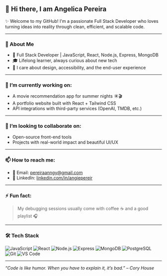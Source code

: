 ## 👋 Hi there, I am Angelica Pereira

✨ Welcome to my GitHub! I'm a passionate Full Stack Developer who loves turning ideas into reality through clean, efficient, and scalable code.

---

### 🚀 About Me

- 🧠 Full Stack Developer | JavaScript, React, Node.js, Express, MongoDB
- 🎓 Lifelong learner, always curious about new tech
- 🎨 I care about design, accessibility, and the end-user experience

---

### 🔭 I’m currently working on:
- A movie recommendation app for summer nights ☀️🎬
- A portfolio website built with React + Tailwind CSS
- API integrations with third-party services (OpenAI, TMDB, etc.)

---

### 👯 I’m looking to collaborate on:
- Open-source front-end tools
- Projects with real-world impact and beautiful UI/UX

---


### 📫 How to reach me:
- 💌 Email: pereiraanngy@gmail.com
- 💼 LinkedIn: [linkedin.com/in/angiepereir](www.linkedin.com/in/anngy-pereira-094aa026a)

---

### ⚡ Fun fact:
> My debugging sessions usually come with coffee ☕ and a good playlist 🎧

---

### 🛠 Tech Stack
![JavaScript](https://img.shields.io/badge/-JavaScript-black?style=flat-square&logo=javascript)
![React](https://img.shields.io/badge/-React-black?style=flat-square&logo=react)
![Node.js](https://img.shields.io/badge/-Node.js-black?style=flat-square&logo=node.js)
![Express](https://img.shields.io/badge/-Express-black?style=flat-square&logo=express)
![MongoDB](https://img.shields.io/badge/-MongoDB-black?style=flat-square&logo=mongodb)
![PostgreSQL](https://img.shields.io/badge/-PostgreSQL-black?style=flat-square&logo=postgresql)
![Git](https://img.shields.io/badge/-Git-black?style=flat-square&logo=git)
![VS Code](https://img.shields.io/badge/-VS%20Code-black?style=flat-square&logo=visual-studio-code)

---

_“Code is like humor. When you have to explain it, it’s bad.” – Cory House_

